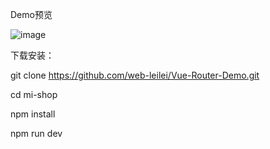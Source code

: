 Demo预览

![image](http://leilei.leileiqq.com/upload/201901/12/201901121312133460.gif)  

下载安装：

git clone https://github.com/web-leilei/Vue-Router-Demo.git

cd mi-shop

npm install

npm run dev

